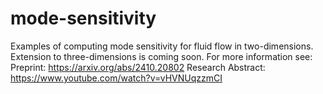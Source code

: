 # mode-sensitivity
Examples of computing mode sensitivity for fluid flow in two-dimensions. Extension to three-dimensions is coming soon.
For more information see: 
Preprint: https://arxiv.org/abs/2410.20802
Research Abstract: https://www.youtube.com/watch?v=vHVNUqzzmCI
